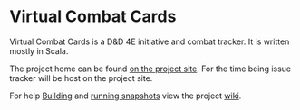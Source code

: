 Virtual Combat Cards
====================

Virtual Combat Cards is a D&D 4E initiative and combat tracker.
It is written mostly in Scala.

The project home can be found [on the project site](http://www.exnebula.org/vcc). For the time
being issue tracker will be host on the project site.

For help [Building](https://github.com/nebulorum/virtual-combat-cards/wiki/Building) and [running snapshots](https://github.com/nebulorum/virtual-combat-cards/wiki/Snapshot) view the project [wiki](https://github.com/nebulorum/virtual-combat-cards/wiki).
